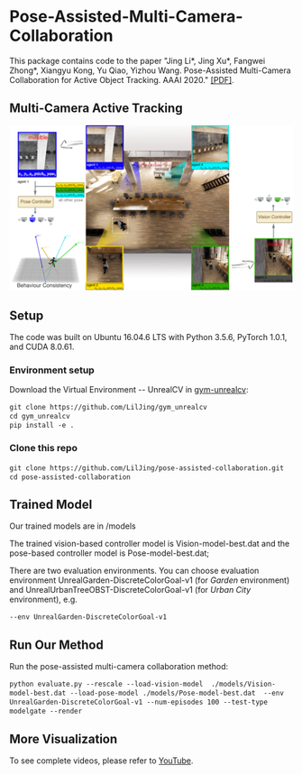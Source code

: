 # Pose-Assisted-Multi-Camera-Collaboration
This package contains code to the paper "Jing Li*, Jing Xu*, Fangwei Zhong*, Xiangyu Kong, Yu Qiao, Yizhou Wang. Pose-Assisted Multi-Camera Collaboration for Active Object Tracking. AAAI 2020." [[PDF]](https://arxiv.org/abs/2001.05161).

## Multi-Camera Active Tracking
![Task](https://github.com/LilJing/pose-assisted-collaboration/blob/master/images/task.jpg)

## Setup
The code was built on Ubuntu 16.04.6 LTS with Python 3.5.6, PyTorch 1.0.1, and CUDA 8.0.61.
### Environment setup
Download the Virtual Environment -- UnrealCV in [gym-unrealcv](https://github.com/LilJing/gym_unrealcv):
```
git clone https://github.com/LilJing/gym_unrealcv
cd gym_unrealcv
pip install -e .
```

### Clone this repo
```
git clone https://github.com/LilJing/pose-assisted-collaboration.git 
cd pose-assisted-collaboration
```
## Trained Model
Our trained models are in /models

The trained vision-based controller model is Vision-model-best.dat and the pose-based controller model is Pose-model-best.dat;

There are two evaluation environments. You can choose evaluation environment UnrealGarden-DiscreteColorGoal-v1 (for _Garden_ environment) and UnrealUrbanTreeOBST-DiscreteColorGoal-v1 (for _Urban City_ environment), e.g.
```
--env UnrealGarden-DiscreteColorGoal-v1 
```
## Run Our Method 
Run the pose-assisted multi-camera collaboration method:
```
python evaluate.py --rescale --load-vision-model  ./models/Vision-model-best.dat --load-pose-model ./models/Pose-model-best.dat  --env UnrealGarden-DiscreteColorGoal-v1 --num-episodes 100 --test-type modelgate --render
```
## More Visualization

To see complete videos, please refer to [YouTube](https://www.youtube.com/watch?v=8Ha7HGkRv6k&feature=youtu.be).
